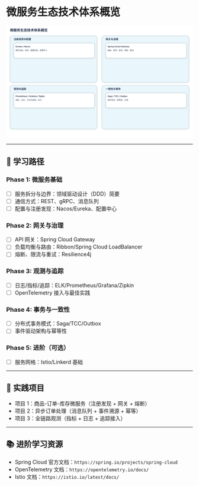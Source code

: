 # 微服务生态技术体系概览

![](/docs/public/assets/microservices/microservices-overview.svg)

---

## 🎯 学习路径

### Phase 1: 微服务基础
- [ ] 服务拆分与边界：领域驱动设计（DDD）简要
- [ ] 通信方式：REST、gRPC、消息队列
- [ ] 配置与注册发现：Nacos/Eureka、配置中心

### Phase 2: 网关与治理
- [ ] API 网关：Spring Cloud Gateway
- [ ] 负载均衡与路由：Ribbon/Spring Cloud LoadBalancer
- [ ] 熔断、限流与重试：Resilience4j

### Phase 3: 观测与追踪
- [ ] 日志/指标/追踪：ELK/Prometheus/Grafana/Zipkin
- [ ] OpenTelemetry 接入与最佳实践

### Phase 4: 事务与一致性
- [ ] 分布式事务模式：Saga/TCC/Outbox
- [ ] 事件驱动架构与幂等性

### Phase 5: 进阶（可选）
- [ ] 服务网格：Istio/Linkerd 基础

---

## 💼 实践项目
- 项目 1：商品-订单-库存微服务（注册发现 + 网关 + 熔断）
- 项目 2：异步订单处理（消息队列 + 事件溯源 + 幂等）
- 项目 3：全链路观测（指标 + 日志 + 追踪接入）

---

## 📚 进阶学习资源
- Spring Cloud 官方文档：`https://spring.io/projects/spring-cloud`
- OpenTelemetry 文档：`https://opentelemetry.io/docs/`
- Istio 文档：`https://istio.io/latest/docs/` 